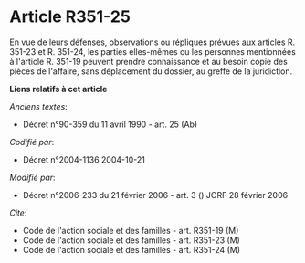 # Article R351-25

En vue de leurs défenses, observations ou répliques prévues aux articles R. 351-23 et R. 351-24, les parties elles-mêmes ou
les personnes mentionnées à l'article R. 351-19 peuvent prendre connaissance et au besoin copie des pièces de l'affaire, sans
déplacement du dossier, au greffe de la juridiction.

**Liens relatifs à cet article**

_Anciens textes_:

  - Décret n°90-359 du 11 avril 1990 - art. 25 (Ab)

_Codifié par_:

  - Décret n°2004-1136 2004-10-21

_Modifié par_:

  - Décret n°2006-233 du 21 février 2006 - art. 3 () JORF 28 février 2006

_Cite_:

  - Code de l'action sociale et des familles - art. R351-19 (M)
  - Code de l'action sociale et des familles - art. R351-23 (M)
  - Code de l'action sociale et des familles - art. R351-24 (M)
